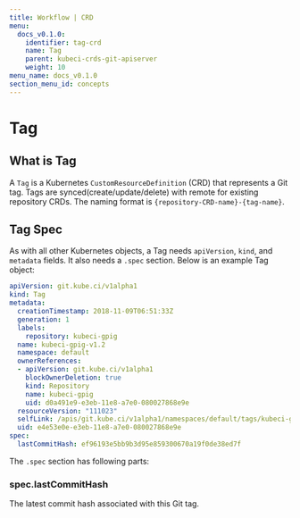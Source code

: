 ```yaml
---
title: Workflow | CRD
menu:
  docs_v0.1.0:
    identifier: tag-crd
    name: Tag
    parent: kubeci-crds-git-apiserver
    weight: 10
menu_name: docs_v0.1.0
section_menu_id: concepts
---
```


# Tag

## What is Tag

A `Tag` is a Kubernetes `CustomResourceDefinition` (CRD) that represents a Git tag. Tags are synced(create/update/delete) with remote for existing repository CRDs. The naming format is `{repository-CRD-name}-{tag-name}`.

## Tag Spec

As with all other Kubernetes objects, a Tag needs `apiVersion`, `kind`, and `metadata` fields. It also needs a `.spec` section. Below is an example Tag object:

```yaml
apiVersion: git.kube.ci/v1alpha1
kind: Tag
metadata:
  creationTimestamp: 2018-11-09T06:51:33Z
  generation: 1
  labels:
    repository: kubeci-gpig
  name: kubeci-gpig-v1.2
  namespace: default
  ownerReferences:
  - apiVersion: git.kube.ci/v1alpha1
    blockOwnerDeletion: true
    kind: Repository
    name: kubeci-gpig
    uid: d0a491e9-e3eb-11e8-a7e0-080027868e9e
  resourceVersion: "111023"
  selfLink: /apis/git.kube.ci/v1alpha1/namespaces/default/tags/kubeci-gpig-v1.2
  uid: e4e53e0e-e3eb-11e8-a7e0-080027868e9e
spec:
  lastCommitHash: ef96193e5bb9b3d95e859300670a19f0de38ed7f
```

The `.spec` section has following parts:

### spec.lastCommitHash

The latest commit hash associated with this Git tag.